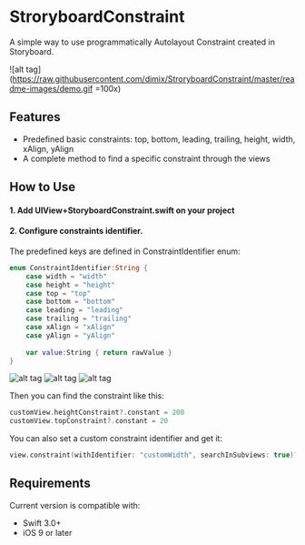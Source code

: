 # StroryboardConstraint
A simple way to use programmatically Autolayout Constraint created in Storyboard.

![alt tag](https://raw.githubusercontent.com/dimix/StroryboardConstraint/master/readme-images/demo.gif =100x)

## Features
- Predefined basic constraints: top, bottom, leading, trailing, height, width, xAlign, yAlign
- A complete method to find a specific constraint through the views

## How to Use

#### 1. Add UIView+StoryboardConstraint.swift on your project
#### 2. Configure constraints identifier.
The predefined keys are defined in ConstraintIdentifier enum:

```swift
enum ConstraintIdentifier:String {
	case width = "width"
	case height = "height"
	case top = "top"
	case bottom = "bottom"
	case leading = "leading"
	case trailing = "trailing"
	case xAlign = "xAlign"
	case yAlign = "yAlign"
	
	var value:String { return rawValue }
}
```
![alt tag](https://raw.githubusercontent.com/dimix/StroryboardConstraint/master/readme-images/screen1.png)
![alt tag](https://raw.githubusercontent.com/dimix/StroryboardConstraint/master/readme-images/screen2.png)
![alt tag](https://raw.githubusercontent.com/dimix/StroryboardConstraint/master/readme-images/screen3.png)

Then you can find the constraint like this:

```swift
customView.heightConstraint?.constant = 200
customView.topConstraint?.constant = 20
```

You can also set a custom constraint identifier and get it:

```swift
view.constraint(withIdentifier: "customWidth", searchInSubviews: true)?.constant = 50
```

## Requirements

Current version is compatible with:

* Swift 3.0+
* iOS 9 or later
